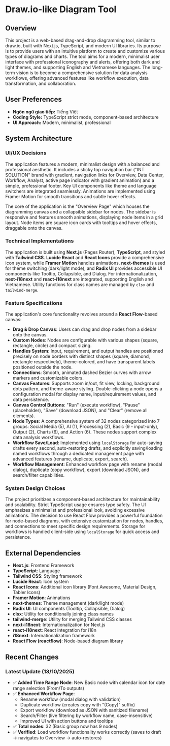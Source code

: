 # Draw.io-like Diagram Tool

## Overview
This project is a web-based drag-and-drop diagramming tool, similar to draw.io, built with Next.js, TypeScript, and modern UI libraries. Its purpose is to provide users with an intuitive platform to create and customize various types of diagrams and charts. The tool aims for a modern, minimalist user interface with professional iconography and alerts, offering both dark and light themes, and supporting English and Vietnamese languages. The long-term vision is to become a comprehensive solution for data analysis workflows, offering advanced features like workflow execution, data transformation, and collaboration.

## User Preferences
- **Ngôn ngữ giao tiếp:** Tiếng Việt
- **Coding Style:** TypeScript strict mode, component-based architecture
- **UI Approach:** Modern, minimalist, professional

## System Architecture

### UI/UX Decisions
The application features a modern, minimalist design with a balanced and professional aesthetic. It includes a sticky top navigation bar ("INT SOLUTION" brand with gradient, navigation links for Overview, Data Center, Workflow, Analyst, active page indicator with gradient animation) and a simple, professional footer. Key UI components like theme and language switchers are integrated seamlessly. Animations are implemented using Framer Motion for smooth transitions and subtle hover effects.

The core of the application is the "Overview Page" which houses the diagramming canvas and a collapsible sidebar for nodes. The sidebar is responsive and features smooth animations, displaying node items in a grid layout. Node items are square icon cards with tooltips and hover effects, draggable onto the canvas.

### Technical Implementations
The application is built using **Next.js** (Pages Router), **TypeScript**, and styled with **Tailwind CSS**. **Lucide React** and **React Icons** provide a comprehensive icon system, while **Framer Motion** handles animations. **next-themes** is used for theme switching (dark/light mode), and **Radix UI** provides accessible UI components like Tooltip, Collapsible, and Dialog. For internationalization, **next-i18next** and **react-i18next** are integrated, supporting English and Vietnamese. Utility functions for class names are managed by `clsx` and `tailwind-merge`.

### Feature Specifications
The application's core functionality revolves around a **React Flow**-based canvas:
- **Drag & Drop Canvas**: Users can drag and drop nodes from a sidebar onto the canvas.
- **Custom Nodes**: Nodes are configurable with various shapes (square, rectangle, circle) and compact sizing.
- **Handles System**: Input, requirement, and output handles are positioned precisely on node borders with distinct shapes (square, diamond, rectangle respectively), theme-colored, and have transparent labels positioned outside the node.
- **Connections**: Smooth, animated dashed Bezier curves with arrow markers and customizable colors.
- **Canvas Features**: Supports zoom in/out, fit view, locking, background dots pattern, and theme-aware styling. Double-clicking a node opens a configuration modal for display name, input/requirement values, and data persistence.
- **Canvas Control Buttons**: "Run" (execute workflow), "Pause" (placeholder), "Save" (download JSON), and "Clear" (remove all elements).
- **Node Types**: A comprehensive system of 32 nodes categorized into 7 groups: Social Media (5), AI (1), Processing (2), Basic (9 - input-only), Output (2), Charts (6), and Action (6). These nodes support complex data analysis workflows.
- **Workflow Save/Load**: Implemented using `localStorage` for auto-saving drafts every second, auto-restoring drafts, and explicitly saving/loading named workflows through a dedicated management page with advanced features (rename, duplicate, export, search).
- **Workflow Management**: Enhanced workflow page with rename (modal dialog), duplicate (copy workflow), export (download JSON), and search/filter capabilities.

### System Design Choices
The project prioritizes a component-based architecture for maintainability and scalability. Strict TypeScript usage ensures type safety. The UI emphasizes a minimalist and professional look, avoiding excessive animations. The decision to use React Flow provides a powerful foundation for node-based diagrams, with extensive customization for nodes, handles, and connections to meet specific design requirements. Storage for workflows is handled client-side using `localStorage` for quick access and persistence.

## External Dependencies
- **Next.js**: Frontend Framework
- **TypeScript**: Language
- **Tailwind CSS**: Styling framework
- **Lucide React**: Icon system
- **React Icons**: Additional icon library (Font Awesome, Material Design, Tabler Icons)
- **Framer Motion**: Animations
- **next-themes**: Theme management (dark/light mode)
- **Radix UI**: UI components (Tooltip, Collapsible, Dialog)
- **clsx**: Utility for conditionally joining class names
- **tailwind-merge**: Utility for merging Tailwind CSS classes
- **next-i18next**: Internationalization for Next.js
- **react-i18next**: React integration for i18n
- **i18next**: Internationalization framework
- **React Flow (reactflow)**: Node-based diagram library

## Recent Changes

### Latest Update (13/10/2025)
- ✅ **Added Time Range Node**: New Basic node with calendar icon for date range selection (From/To outputs)
- ✅ **Enhanced Workflow Page**: 
  - Rename workflow (modal dialog with validation)
  - Duplicate workflow (creates copy with "(Copy)" suffix)
  - Export workflow (download as JSON with sanitized filename)
  - Search/Filter (live filtering by workflow name, case-insensitive)
  - Improved UI with action buttons and tooltips
- ✅ **Total nodes**: 32 (Basic group now has 9 nodes)
- ✅ **Verified**: Load workflow functionality works correctly (saves to draft → navigates to Overview → auto-restores)